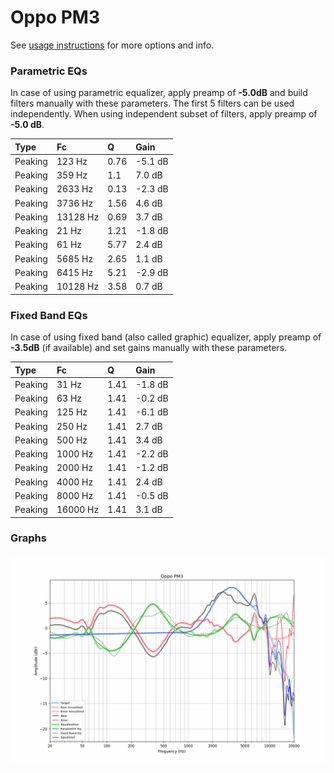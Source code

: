 # Oppo PM3
See [usage instructions](https://github.com/jaakkopasanen/AutoEq#usage) for more options and info.

### Parametric EQs
In case of using parametric equalizer, apply preamp of **-5.0dB** and build filters manually
with these parameters. The first 5 filters can be used independently.
When using independent subset of filters, apply preamp of **-5.0 dB**.

| Type    | Fc       |    Q | Gain    |
|:--------|:---------|:-----|:--------|
| Peaking | 123 Hz   | 0.76 | -5.1 dB |
| Peaking | 359 Hz   | 1.1  | 7.0 dB  |
| Peaking | 2633 Hz  | 0.13 | -2.3 dB |
| Peaking | 3736 Hz  | 1.56 | 4.6 dB  |
| Peaking | 13128 Hz | 0.69 | 3.7 dB  |
| Peaking | 21 Hz    | 1.21 | -1.8 dB |
| Peaking | 61 Hz    | 5.77 | 2.4 dB  |
| Peaking | 5685 Hz  | 2.65 | 1.1 dB  |
| Peaking | 6415 Hz  | 5.21 | -2.9 dB |
| Peaking | 10128 Hz | 3.58 | 0.7 dB  |

### Fixed Band EQs
In case of using fixed band (also called graphic) equalizer, apply preamp of **-3.5dB**
(if available) and set gains manually with these parameters.

| Type    | Fc       |    Q | Gain    |
|:--------|:---------|:-----|:--------|
| Peaking | 31 Hz    | 1.41 | -1.8 dB |
| Peaking | 63 Hz    | 1.41 | -0.2 dB |
| Peaking | 125 Hz   | 1.41 | -6.1 dB |
| Peaking | 250 Hz   | 1.41 | 2.7 dB  |
| Peaking | 500 Hz   | 1.41 | 3.4 dB  |
| Peaking | 1000 Hz  | 1.41 | -2.2 dB |
| Peaking | 2000 Hz  | 1.41 | -1.2 dB |
| Peaking | 4000 Hz  | 1.41 | 2.4 dB  |
| Peaking | 8000 Hz  | 1.41 | -0.5 dB |
| Peaking | 16000 Hz | 1.41 | 3.1 dB  |

### Graphs
![](./Oppo%20PM3.png)